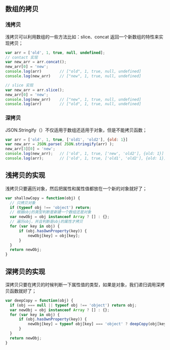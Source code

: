 ## 数组的拷贝

### 浅拷贝

浅拷贝可以利用数组的一些方法比如：slice、concat 返回一个新数组的特性来实现拷贝；

```javascript
var arr = ['old', 1, true, null, undefined];
// contact 实现
var new_arr = arr.concat();
new_arr[0] = 'new';
console.log(arr) 		// ["old", 1, true, null, undefined]
console.log(new_arr) 	// ["new", 1, true, null, undefined]

// slice 实现
var new_arr = arr.slice();
new_arr[0] = 'new';
console.log(new_arr)	// ["new", 1, true, null, undefined]
console.log(arr)		// ["old", 1, true, null, undefined]
```

### 深拷贝

JSON.Stringify（）不仅适用于数组还适用于对象，但是不能拷贝函数；

```javascript
var arr = ['old', 1, true, ['old1', 'old2'], {old: 1}]
var new_arr = JSON.parse( JSON.stringify(arr) );
new_arr[3][0] = 'new';
console.log(new_arr);	// ['old', 1, true, ['new', 'old2'], {old: 1}]
console.log(arr);		// ['old', 1, true, ['old1', 'old2'], {old: 1}]
```

## 浅拷贝的实现

浅拷贝只要遍历对象，然后把属性和属性值都放在一个新的对象就好了；

```javascript
var shallowCopy = function(obj) {
  // 只拷贝对象
  if (typeof obj !== 'object') return;
  // 根据obj的类型判断是新建一个数组还是对象
  var newObj = obj instanceof Array ? [] : {};
  // 遍历obj，并且判断是obj的属性才拷贝
  for (var key in obj) {
      if (obj.hasOwnProperty(key)) {
          newObj[key] = obj[key];
      }
  }
  return newObj;
}
```

## 深拷贝的实现

深拷贝只要在拷贝的时候判断一下属性值的类型，如果是对象，我们递归调用深拷贝函数就好了；

```javascript
var deepCopy = function(obj) {
  if (obj === null || typeof obj !== 'object') return obj;
  var newObj = obj instanceof Array ? [] : {};
  for (var key in obj) {
      if (obj.hasOwnProperty(key)) {
          newObj[key] = typeof obj[key] === 'object' ? deepCopy(obj[key]) : obj[key];
      }
  }
  return newObj;
}
```

